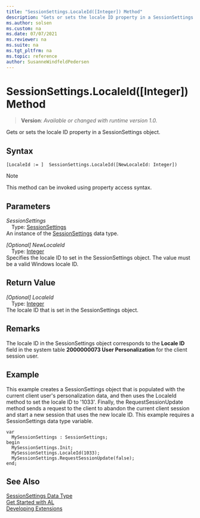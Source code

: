 ```yaml
---
title: "SessionSettings.LocaleId([Integer]) Method"
description: "Gets or sets the locale ID property in a SessionSettings object."
ms.author: solsen
ms.custom: na
ms.date: 07/07/2021
ms.reviewer: na
ms.suite: na
ms.tgt_pltfrm: na
ms.topic: reference
author: SusanneWindfeldPedersen
---
```

[//]: # (START>DO_NOT_EDIT)
[//]: # (IMPORTANT:Do not edit any of the content between here and the END>DO_NOT_EDIT.)
[//]: # (Any modifications should be made in the .xml files in the ModernDev repo.)
# SessionSettings.LocaleId([Integer]) Method
> **Version**: _Available or changed with runtime version 1.0._

Gets or sets the locale ID property in a SessionSettings object.


## Syntax
```AL
[LocaleId := ]  SessionSettings.LocaleId([NewLocaleId: Integer])
```
> [!NOTE]
> This method can be invoked using property access syntax.
## Parameters
*SessionSettings*  
&emsp;Type: [SessionSettings](sessionsettings-data-type.md)  
An instance of the [SessionSettings](sessionsettings-data-type.md) data type.  

*[Optional] NewLocaleId*  
&emsp;Type: [Integer](../integer/integer-data-type.md)  
Specifies the locale ID to set in the SessionSettings object. The value must be a valid Windows locale ID.
        


## Return Value
*[Optional] LocaleId*  
&emsp;Type: [Integer](../integer/integer-data-type.md)  
The locale ID that is set in the SessionSettings object.


[//]: # (IMPORTANT: END>DO_NOT_EDIT)

## Remarks  
The locale ID in the SessionSettings object corresponds to the **Locale ID** field in the system table **2000000073 User Personalization** for the client session user.

## Example
This example creates a SessionSettings object that is populated with the current client user's personalization data, and then uses the LocaleId method to set the locale ID to '1033'. Finally, the RequestSessionUpdate method sends a request to the client to abandon the current client session and start a new session that uses the new locale ID. This example requires a SessionSettings data type variable.

```
var
  MySessionSettings : SessionSettings;
begin
  MySessionSettings.Init;
  MySessionSettings.LocaleId(1033);
  MySessionSettings.RequestSessionUpdate(false);
end;  
```  


## See Also
[SessionSettings Data Type](sessionsettings-data-type.md)  
[Get Started with AL](../../devenv-get-started.md)  
[Developing Extensions](../../devenv-dev-overview.md)